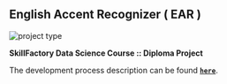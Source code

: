 ## **English Accent Recognizer ( EAR )**
![project type](https://img.shields.io/badge/%F0%9F%A6%9C-pet%20project-green)


**SkillFactory Data Science Course :: Diploma Project**

The development process description can be found **[`here`](https://github.com/macsunmood/SkillFactory_RDS/tree/master/Diploma.%20Accent%20Recognizer)**.
